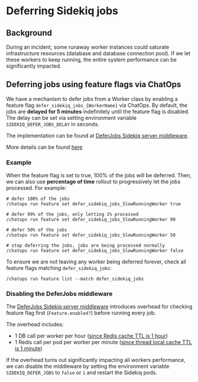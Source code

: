 # Deferring Sidekiq jobs

## Background

During an incident, some runaway worker instances could saturate infrastructure resources (database and database connection pool).
If we let these workers to keep running, the entire system performance can be significantly impacted.

## Deferring jobs using feature flags via ChatOps

We have a mechanism to defer jobs from a Worker class by enabling a feature flag `defer_sidekiq_jobs_{WorkerName}` via ChatOps.
By default, the jobs are **delayed for 5 minutes** indefinitely until the feature flag is disabled. The delay can be set via
setting environment variable `SIDEKIQ_DEFER_JOBS_DELAY` in seconds.

The implementation can be found at [DeferJobs Sidekiq server middleware](https://gitlab.com/gitlab-org/gitlab/-/blob/master/lib/gitlab/sidekiq_middleware/defer_jobs.rb).

More details can be found [here](https://docs.gitlab.com/ee/development/feature_flags/#deferring-sidekiq-jobs)

### Example

When the feature flag is set to true, 100% of the jobs will be deferred. Then, we can also use **percentage of time** rollout
to progressively let the jobs processed. For example:

```shell
# defer 100% of the jobs
/chatops run feature set defer_sidekiq_jobs_SlowRunningWorker true

# defer 99% of the jobs, only letting 1% processed
/chatops run feature set defer_sidekiq_jobs_SlowRunningWorker 99

# defer 50% of the jobs
/chatops run feature set defer_sidekiq_jobs_SlowRunningWorker 50

# stop deferring the jobs, jobs are being processed normally
/chatops run feature set defer_sidekiq_jobs_SlowRunningWorker false
```

To ensure we are not leaving any worker being deferred forever, check all feature flags matching `defer_sidekiq_jobs`:

```shell
/chatops run feature list --match defer_sidekiq_jobs
````

### Disabling the DeferJobs middleware

The [DeferJobs Sidekiq server middleware](https://gitlab.com/gitlab-org/gitlab/-/blob/master/lib/gitlab/sidekiq_middleware/defer_jobs.rb)
introduces overhead for checking feature flag first (`Feature.enabled?`) before running every job.

The overhead includes:

- 1 DB call per worker per hour ([since Redis cache TTL is 1 hour](https://gitlab.com/gitlab-org/gitlab/-/blob/47c8eca764c926ecdf0897f7b992353bb231b7c1/lib/feature.rb#L303))
- 1 Redis call per pod per worker per minute ([since thread local cache TTL is 1 minute](https://gitlab.com/gitlab-org/gitlab/-/blob/47c8eca764c926ecdf0897f7b992353bb231b7c1/lib/feature.rb#L310-310))

If the overhead turns out significantly impacting all workers performance, we can disable the middleware
by setting the environment variable `SIDEKIQ_DEFER_JOBS` to `false` or `1` and restart the Sidekiq pods.
